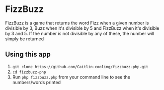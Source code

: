 # FizzBuzz
FizzBuzz is a game that returns the word Fizz when a given number is divisible by 3, Buzz when it's divisible by 5 and FizzBuzz when it's divisible by 3 and 5. If the number is not divisible by any of these, the number will simply be returned

## Using this app
1. `git clone https://github.com/Caitlin-cooling/fizzbuzz-php.git`
2. `cd fizzbuzz-php`
3. Run `php fizzbuzz.php` from your command line to see the numbers/words printed
